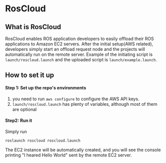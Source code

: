 # RosCloud 



## What is RosCloud 

RosCloud enables ROS application developers to easily offload their ROS applications to Amazon EC2 servers. After the initial setup(AWS related), developers simply start an offload request node and the projects will automatically run on the remote server. Example of the initiating script is ```launch/roscloud.launch``` and the uploaded script is ```launch/example.launch```. 



## How to set it up


#### Step 1:  Set up the repo's environments

1. you need to run ```aws configure``` to configure the AWS API keys. 
2. ```launch/roscloud.launch``` has plenty of variables, although most of them are optional


#### Step2: Run it 
Simply run 

````
roslaunch roscloud roscloud.launch 
````

The EC2 instance will be automatically created, and you will see the console printing "I heared Hello World" sent by the remote EC2 server. 




